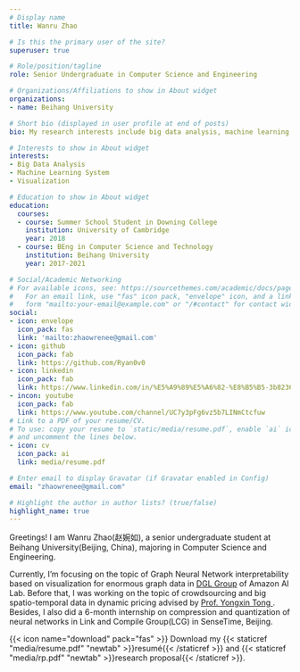 ```yaml
---
# Display name
title: Wanru Zhao

# Is this the primary user of the site?
superuser: true

# Role/position/tagline
role: Senior Undergraduate in Computer Science and Engineering

# Organizations/Affiliations to show in About widget
organizations:
- name: Beihang University

# Short bio (displayed in user profile at end of posts)
bio: My research interests include big data analysis, machine learning system and visualization.

# Interests to show in About widget
interests:
- Big Data Analysis
- Machine Learning System
- Visualization

# Education to show in About widget
education:
  courses:
  - course: Summer School Student in Downing College
    institution: University of Cambridge
    year: 2018
  - course: BEng in Computer Science and Technology
    institution: Beihang University
    year: 2017-2021

# Social/Academic Networking
# For available icons, see: https://sourcethemes.com/academic/docs/page-builder/#icons
#   For an email link, use "fas" icon pack, "envelope" icon, and a link in the
#   form "mailto:your-email@example.com" or "/#contact" for contact widget.
social:
- icon: envelope
  icon_pack: fas
  link: 'mailto:zhaowrenee@gmail.com'
- icon: github
  icon_pack: fab
  link: https://github.com/Ryan0v0
- icon: linkedin
  icon_pack: fab
  link: https://www.linkedin.com/in/%E5%A9%89%E5%A6%82-%E8%B5%B5-3b8236193/
- incon: youtube
  icon_pack: fab
  link: https://www.youtube.com/channel/UC7y3pFg6vz5b7LINmCtcfuw
# Link to a PDF of your resume/CV.
# To use: copy your resume to `static/media/resume.pdf`, enable `ai` icons in `params.toml`, 
# and uncomment the lines below.
- icon: cv
  icon_pack: ai
  link: media/resume.pdf

# Enter email to display Gravatar (if Gravatar enabled in Config)
email: "zhaowrenee@gmail.com"

# Highlight the author in author lists? (true/false)
highlight_name: true
---
```


Greetings! I am Wanru Zhao(赵婉如), a senior undergraduate student at Beihang University(Beijing, China), majoring in Computer Science and Engineering. 	

Currently, I’m focusing on the topic of Graph Neural Network interpretability based on visualization for enormous graph data in [DGL Group](https://www.dgl.ai/) of Amazon AI Lab. Before that, I was working on the topic of crowdsourcing and big spatio-temporal data in dynamic pricing advised by [Prof. Yongxin Tong ](http://sites.nlsde.buaa.edu.cn/~yxtong/). Besides, I also did a 6-month internship on compression and quantization of neural networks in Link and Compile Group(LCG)  in SenseTime, Beijing.

{{< icon name="download" pack="fas" >}} Download my {{< staticref "media/resume.pdf" "newtab" >}}resumé{{< /staticref >}} and {{< staticref "media/rp.pdf" "newtab" >}}research proposal{{< /staticref >}}.
